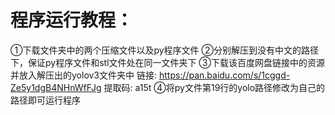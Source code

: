 # 程序运行教程：
  ①下载文件夹中的两个压缩文件以及py程序文件
  ②分别解压到没有中文的路径下，保证py程序文件和stl文件处在同一文件夹下
  ③下载该百度网盘链接中的资源并放入解压出的yolov3文件夹中
    链接: https://pan.baidu.com/s/1cggd-Ze5y1dgB4NHnWfFJg 提取码: a15t
  ④将py文件第19行的yolo路径修改为自己的路径即可运行程序


